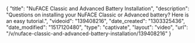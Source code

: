 {
    "title": "NuFACE Classic and Advanced Battery Installation",
    "description": "Questions on installing your NuFACE Classic or Advanced battery? Here is an easy tutorial.",
    "videoid": "139408216",
    "date_created": "1303325436",
    "date_modified": "1517120480",
    "type": "captivate",
    "layout": "video",
    "url": "\/v\/nuface-classic-and-advanced-battery-installation\/139408216"
}